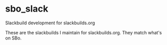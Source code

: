 # sbo_slack
Slackbuild development for slackbuilds.org

These are the slackbuilds I maintain for slackbuilds.org. They match what's on SBo.
